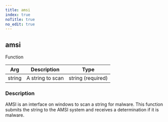 ```yaml
---
title: amsi
index: true
noTitle: true
no_edit: true
---
```




<div class="vql_item"></div>


## amsi
<span class='vql_type label label-warning pull-right page-header'>Function</span>



<div class="vqlargs"></div>

Arg | Description | Type
----|-------------|-----
string|A string to scan|string (required)

### Description

AMSI is an interface on windows to scan a string for malware. This
function submits the string to the AMSI system and receives a
determination if it is malware.


